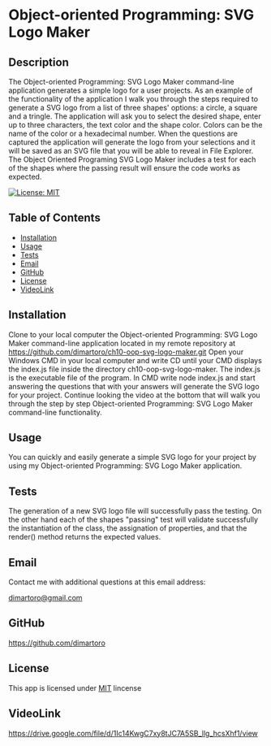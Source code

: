 
# Object-oriented Programming: SVG Logo Maker

## Description
The Object-oriented Programming: SVG Logo Maker command-line application generates a simple logo for a user projects. As an example of the functionality of the application I walk you through the steps required to generate a SVG logo from a list of three shapes' options: a circle, a square and a tringle. The application will ask you to select the desired shape, enter up to three characters, the text color and the shape color. Colors can be the name of the color or a hexadecimal number. When the questions are captured the application will generate the logo from your selections and it will be saved as an SVG file that you will be able to reveal in File Explorer. The Object Oriented Programing SVG Logo Maker includes a test for each of the shapes where the passing result will ensure the code works as expected.

  [![License: MIT](https://img.shields.io/badge/License-MIT-yellow.svg)](https://opensource.org/licenses/MIT)

## Table of Contents
- [Installation](#installation)
- [Usage](#usage)
- [Tests](#tests)
- [Email](#email)
- [GitHub](#github)
- [License](#license)
- [VideoLink](#videolink)

## Installation
Clone to your local computer the Object-oriented Programming: SVG Logo Maker command-line application located in my remote repository at https://github.com/dimartoro/ch10-oop-svg-logo-maker.git Open your Windows CMD in your local computer and write CD until your CMD displays the index.js file inside the directory ch10-oop-svg-logo-maker. The index.js is the executable file of the program. In CMD write node index.js and start answering the questions that with your answers will generate the SVG logo for your project. Continue looking the video at the bottom that will walk you through the step by step Object-oriented Programming: SVG Logo Maker command-line functionality.

## Usage
You can quickly and easily generate a simple SVG logo for your project by using my Object-oriented Programming: SVG Logo Maker application.

## Tests
The generation of a new SVG logo file will successfully pass the testing. On the other hand each of the shapes "passing" test will validate successfully the instantiation of the class, the assignation of properties, and that the render() method returns the expected values.

## Email
Contact me with additional questions at this email address:

dimartoro@gmail.com

## GitHub
https://github.com/dimartoro

## License
This app is licensed under [MIT](https://choosealicense.com/licenses/mit/) lincense

## VideoLink
https://drive.google.com/file/d/1Ic14KwgC7xy8tJC7A5SB_llg_hcsXhf1/view

